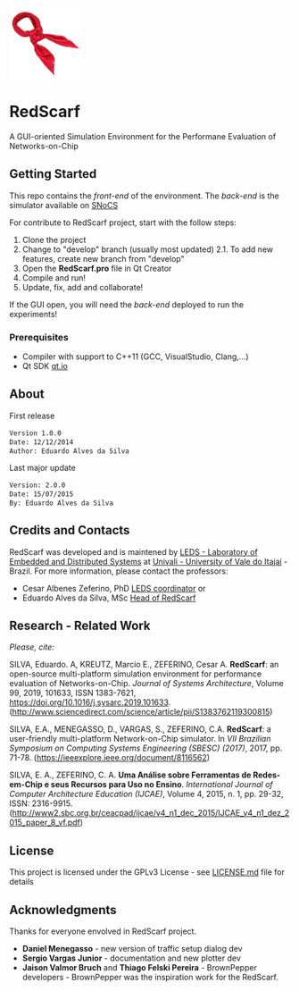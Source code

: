 ![RS-logo](RS/doc/RedScarf_icon.png)
# RedScarf

A GUI-oriented Simulation Environment for the Performane Evaluation of Networks-on-Chip

## Getting Started
This repo contains the *front-end* of the environment.
The *back-end* is the simulator available on [SNoCS](https://github.com/leds-lab/snocs)

For contribute to RedScarf project, start with the follow steps:
1. Clone the project
2. Change to "develop" branch (usually most updated)
2.1. To add new features, create new branch from "develop"
3. Open the **RedScarf.pro** file in Qt Creator
4. Compile and run!
5. Update, fix, add and collaborate!

If the GUI open, you will need the *back-end* deployed to run the experiments!

### Prerequisites
* Compiler with support to C++11 (GCC, VisualStudio, Clang,...)
* Qt SDK [qt.io](https://www.qt.io/)
## About
First release
```
Version 1.0.0
Date: 12/12/2014
Author: Eduardo Alves da Silva
```
Last major update
```
Version: 2.0.0
Date: 15/07/2015
By: Eduardo Alves da Silva
```

## Credits and Contacts
RedScarf was developed and is maintened by [LEDS - Laboratory of Embedded and Distributed Systems](https://www.instagram.com/leds.lab/) at [Univali - University of Vale do Itajaí](https://www.univali.br) - Brazil.
For more information, please contact the professors:
* Cesar Albenes Zeferino, PhD [LEDS coordinator](mailto:zeferino@univali.br)
or
* Eduardo Alves da Silva, MSc [Head of RedScarf](mailto:eas@univali.br)

## Research - Related Work
*Please, cite:*

SILVA, Eduardo. A, KREUTZ, Marcio E., ZEFERINO, Cesar A. **RedScarf**: an open-source multi-platform simulation environment for performance evaluation of Networks-on-Chip. *Journal of Systems Architecture*, Volume 99, 2019, 101633, ISSN 1383-7621, https://doi.org/10.1016/j.sysarc.2019.101633.
(http://www.sciencedirect.com/science/article/pii/S1383762119300815)

SILVA, E.A., MENEGASSO, D., VARGAS, S., ZEFERINO, C.A. **RedScarf**: a user-friendly multi-platform Network-on-Chip simulator. In *VII Brazilian Symposium on Computing Systems Engineering (SBESC) (2017)*, 2017, pp. 71-78. (https://ieeexplore.ieee.org/document/8116562)

SILVA, E. A., ZEFERINO, C. A. **Uma Análise sobre Ferramentas de Redes-em-Chip e seus Recursos para Uso no Ensino**. *International Journal of Computer Architecture Education (IJCAE)*, Volume 4, 2015, n. 1, pp. 29-32, ISSN: 2316-9915.(http://www2.sbc.org.br/ceacpad/ijcae/v4_n1_dec_2015/IJCAE_v4_n1_dez_2015_paper_8_vf.pdf)

## License
This project is licensed under the GPLv3 License - see [LICENSE.md](LICENSE.md) file for details

## Acknowledgments
Thanks for everyone envolved in RedScarf project.
* **Daniel Menegasso** -  new version of traffic setup dialog dev
* **Sergio Vargas Junior** - documentation and new plotter dev
* **Jaison Valmor Bruch** and **Thiago Felski Pereira** - BrownPepper developers - BrownPepper was the inspiration work for the RedScarf.
